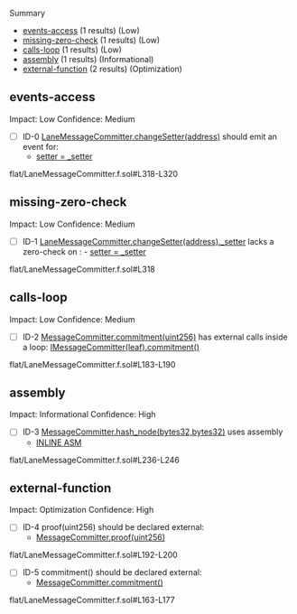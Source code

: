 Summary
 - [events-access](#events-access) (1 results) (Low)
 - [missing-zero-check](#missing-zero-check) (1 results) (Low)
 - [calls-loop](#calls-loop) (1 results) (Low)
 - [assembly](#assembly) (1 results) (Informational)
 - [external-function](#external-function) (2 results) (Optimization)
## events-access
Impact: Low
Confidence: Medium
 - [ ] ID-0
[LaneMessageCommitter.changeSetter(address)](flat/LaneMessageCommitter.f.sol#L318-L320) should emit an event for: 
	- [setter = _setter](flat/LaneMessageCommitter.f.sol#L319) 

flat/LaneMessageCommitter.f.sol#L318-L320


## missing-zero-check
Impact: Low
Confidence: Medium
 - [ ] ID-1
[LaneMessageCommitter.changeSetter(address)._setter](flat/LaneMessageCommitter.f.sol#L318) lacks a zero-check on :
		- [setter = _setter](flat/LaneMessageCommitter.f.sol#L319)

flat/LaneMessageCommitter.f.sol#L318


## calls-loop
Impact: Low
Confidence: Medium
 - [ ] ID-2
[MessageCommitter.commitment(uint256)](flat/LaneMessageCommitter.f.sol#L183-L190) has external calls inside a loop: [IMessageCommitter(leaf).commitment()](flat/LaneMessageCommitter.f.sol#L188)

flat/LaneMessageCommitter.f.sol#L183-L190


## assembly
Impact: Informational
Confidence: High
 - [ ] ID-3
[MessageCommitter.hash_node(bytes32,bytes32)](flat/LaneMessageCommitter.f.sol#L236-L246) uses assembly
	- [INLINE ASM](flat/LaneMessageCommitter.f.sol#L241-L245)

flat/LaneMessageCommitter.f.sol#L236-L246


## external-function
Impact: Optimization
Confidence: High
 - [ ] ID-4
proof(uint256) should be declared external:
	- [MessageCommitter.proof(uint256)](flat/LaneMessageCommitter.f.sol#L192-L200)

flat/LaneMessageCommitter.f.sol#L192-L200


 - [ ] ID-5
commitment() should be declared external:
	- [MessageCommitter.commitment()](flat/LaneMessageCommitter.f.sol#L163-L177)

flat/LaneMessageCommitter.f.sol#L163-L177


